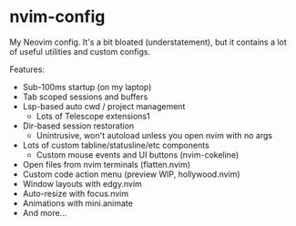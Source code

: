 # nvim-config

My Neovim config. It's a bit bloated (understatement), but it contains a lot of useful utilities and custom configs.

Features:

- Sub-100ms startup (on my laptop)
- Tab scoped sessions and buffers
- Lsp-based auto cwd / project management
  - Lots of Telescope extensions1
- Dir-based session restoration
  - Unintrusive, won't autoload unless you open nvim with no args
- Lots of custom tabline/statusline/etc components
  - Custom mouse events and UI buttons (nvim-cokeline)
- Open files from nvim terminals (flatten.nvim)
- Custom code action menu (preview WIP, hollywood.nvim)
- Window layouts with edgy.nvim
- Auto-resize with focus.nvim
- Animations with mini.animate
- And more...
